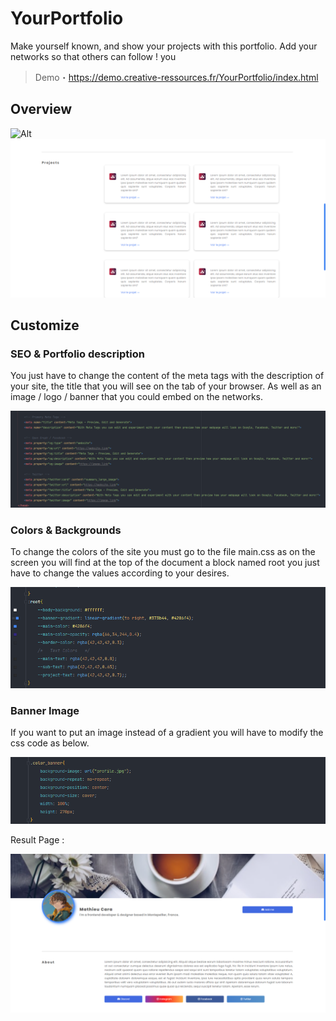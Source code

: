 # YourPortfolio
Make yourself known, and show your projects with this portfolio. Add your networks so that others can follow !  you

> Demo・https://demo.creative-ressources.fr/YourPortfolio/index.html

## Overview
![Alt](demo/banne.png)
![Alt](demo/projects.png)

## Customize 

### SEO & Portfolio description

You just have to change the content of the meta tags with the description of your site, the title that you will see on the tab of your browser. As well as an image / logo / banner that you could embed on the networks.

![Alt](demo/seo.png)

### Colors & Backgrounds

To change the colors of the site you must go to the file main.css as on the screen you will find at the top of the document a block named root you just have to change the values according to your desires. 

![Alt](demo/root.png)

### Banner Image

If you want to put an image instead of a gradient you will have to modify the css code as below. 

![Alt](demo/image.png)

Result Page :

![Alt](demo/banner_image.png)
